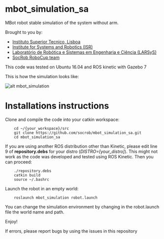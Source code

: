# mbot_simulation_sa

MBot robot stable simulation of the system without arm.

Brought to you by:

- [Instituto Superior Tecnico, Lisboa](http://welcome.isr.tecnico.ulisboa.pt/)
- [Institute for Systems and Robotics (ISR)](http://welcome.isr.tecnico.ulisboa.pt/)
- [Laboratório de Robótica e Sistemas em Engenharia e Ciência (LARSyS)](http://larsys.pt/)
- [SocRob RoboCup team](http://socrob.isr.tecnico.ulisboa.pt)

This code was tested on Ubuntu 16.04 and ROS kinetic with Gazebo 7

This is how the simulation looks like:

![alt mbot_simulation](https://github.com/socrob/mbot_simulation_sa/blob/master/resources/mbot_simulator.png "MBot simulation")

Installations instructions
==========================

Clone and compile the code into your catkin workspace:

        cd ~/{your_workspace}/src
        git clone https://github.com/socrob/mbot_simulation_sa.git
        cd mbot_simulation_sa
        
If you are using another ROS distribution other than Kinetic, please edit line 9 of **repository.debs** for your distro (*DISTRO=[your_distro]*). This might not work as the code was developed and tested using ROS Kinetic. Then you can proceed:

        ./repository.debs
        catkin build
        source ~/.bashrc

Launch the robot in an empty world:

        roslaunch mbot_simulation robot.launch
        
You can change the simulation environment by changing in the robot.launch file the world name and path.


Enjoy!

If errors, please report bugs by using the issues in this repository
